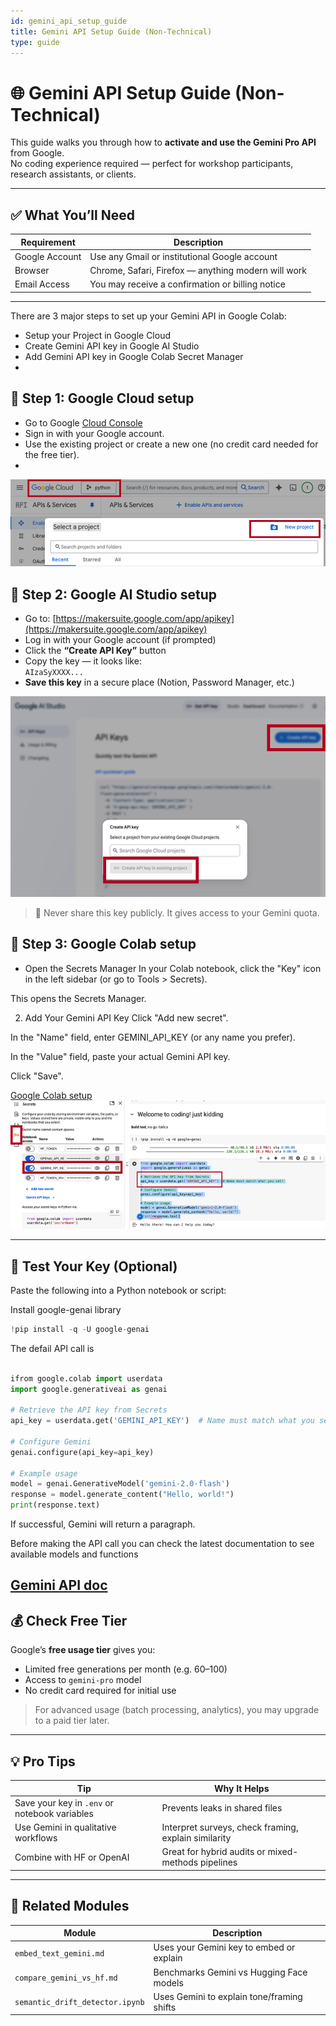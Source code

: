 ```yaml
---
id: gemini_api_setup_guide
title: Gemini API Setup Guide (Non-Technical)
type: guide
---
```


# 🌐 Gemini API Setup Guide (Non-Technical)

This guide walks you through how to **activate and use the Gemini Pro API** from Google.  
No coding experience required — perfect for workshop participants, research assistants, or clients.

---

## ✅ What You’ll Need

| Requirement       | Description                                              |
|-------------------|----------------------------------------------------------|
| Google Account    | Use any Gmail or institutional Google account            |
| Browser           | Chrome, Safari, Firefox — anything modern will work      |
| Email Access      | You may receive a confirmation or billing notice         |

---

There are 3 major steps to set up your Gemini API in Google Colab:

- Setup your Project in Google Cloud
- Create Gemini API key in Google AI Studio
- Add Gemini API key in Google Colab Secret Manager
- 
## 🚀 Step 1: Google Cloud setup

- Go to Google [Cloud Console](https://console.cloud.google.com/)
- Sign in with your Google account.
- Use the existing project or create a new one (no credit card needed for the free tier).
- 
![New project setup](../shared_assets/visuals/images/google_cloud.png)


## 🚀 Step 2: Google AI Studio setup

- Go to: [https://makersuite.google.com/app/apikey](https://makersuite.google.com/app/apikey)
- Log in with your Google account (if prompted)
- Click the **“Create API Key”** button
- Copy the key — it looks like:  
   `AIzaSyXXXX...`
- **Save this key** in a secure place (Notion, Password Manager, etc.)

![Google AI Studio setup](../shared_assets/visuals/images/googleai.png)

> 🛑 Never share this key publicly. It gives access to your Gemini quota.

## 🚀 Step 3: Google Colab setup

- Open the Secrets Manager
In your Colab notebook, click the "Key" icon in the left sidebar (or go to Tools > Secrets).

This opens the Secrets Manager.

2. Add Your Gemini API Key
Click "Add new secret".

In the "Name" field, enter GEMINI_API_KEY (or any name you prefer).

In the "Value" field, paste your actual Gemini API key.

Click "Save".

[Google Colab setup](https://ai.google.dev/gemini-api/docs/quickstart?lang=python)
![Google Colab setup](../shared_assets/visuals/images/colab_secret.png)

---

## 🧪 Test Your Key (Optional)

Paste the following into a Python notebook or script:

Install google-genai library

```python
!pip install -q -U google-genai
```

The defail API call is 

```python

ifrom google.colab import userdata
import google.generativeai as genai

# Retrieve the API key from Secrets
api_key = userdata.get('GEMINI_API_KEY')  # Name must match what you set!

# Configure Gemini
genai.configure(api_key=api_key)

# Example usage
model = genai.GenerativeModel('gemini-2.0-flash')
response = model.generate_content("Hello, world!")
print(response.text)

```

If successful, Gemini will return a paragraph.

Before making the API call you can check the latest documentation to see available models and functions 

[Gemini API doc](https://ai.google.dev/gemini-api/docs/quickstart?lang=python)
---

## 💰 Check Free Tier

Google’s **free usage tier** gives you:

- Limited free generations per month (e.g. 60–100)
- Access to `gemini-pro` model
- No credit card required for initial use

> For advanced usage (batch processing, analytics), you may upgrade to a paid tier later.

---

## 💡 Pro Tips

| Tip | Why It Helps |
|-----|--------------|
| Save your key in `.env` or notebook variables | Prevents leaks in shared files |
| Use Gemini in qualitative workflows | Interpret surveys, check framing, explain similarity |
| Combine with HF or OpenAI | Great for hybrid audits or mixed-methods pipelines |

---

## 🧱 Related Modules

| Module                      | Description                                 |
|-----------------------------|---------------------------------------------|
| `embed_text_gemini.md`      | Uses your Gemini key to embed or explain    |
| `compare_gemini_vs_hf.md`   | Benchmarks Gemini vs Hugging Face models    |
| `semantic_drift_detector.ipynb` | Uses Gemini to explain tone/framing shifts |


